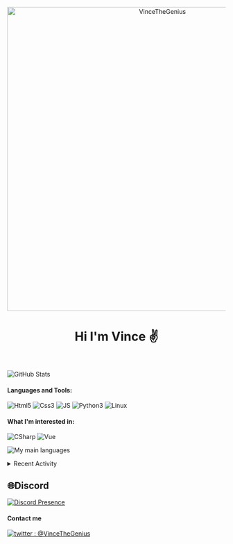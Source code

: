 <p align="center">
<img align="center" src="https://media.discordapp.net/attachments/763433267911065600/952321891048243231/presentationcard2.png" alt="VinceTheGenius" width="700"/>
</p>
  
<h1 align="center">Hi I'm Vince ✌</h1>
<br>

![GitHub Stats](https://github-readme-stats.vercel.app/api?username=VinceTheGenius&hide_border=true&count_private=true&show_icons=true&theme=dark)

#### Languages and Tools:
![Html5](https://img.shields.io/badge/HTML5-000000?style=for-the-badge&logo=html5&logoColor=red)
![Css3](https://img.shields.io/badge/CSS3-000000?style=for-the-badge&logo=css3&logoColor=blue)
![JS](https://img.shields.io/badge/-JS-000000?style=for-the-badge&logo=JavaScript&logoColor=yellow)
![Python3](https://img.shields.io/badge/-Py3-000000?style=for-the-badge&logo=Python&logoColor=cyan)
![Linux](https://img.shields.io/badge/-Linux-000000?style=for-the-badge&logo=Linux&logoColor=white)<br/>

#### What I'm interested in:
![CSharp](https://img.shields.io/badge/-CSHARP-000000?style=for-the-badge&logo=CSharp&logoColor=green)
![Vue](  https://img.shields.io/badge/-Vue-4fc08d?style=flat&logo=Vue.js&logoColor=fff)

![My main languages](https://github-readme-stats.vercel.app/api/top-langs/?username=VinceTheGenius&hide_border=true&hide=stars&theme=dark&show_icons=true&layout=compact)

<details>
  <summary>Recent Activity</summary>


#### Recent GitHub Activity
<!--START_SECTION:activity-->
<ul>
<li>- France IOI Python's website 🤓</li>
<li>- Robux Generator </li>
<li>- Numworks</li>
<li>- Command Launcher (and Command Launcher Vue !)</li>
  </ul>
<!--END_SECTION:activity-->

</details>

## 🌐Discord
[![Discord Presence](https://lanyard.cnrad.dev/api/723977420364840970?idleMessage=Im%20probably%20sleping)](https://discord.com/users/723977420364840970)

#### Contact me
[![twitter : @VinceTheGenius](https://img.shields.io/badge/-%40VinceTheGenius-000000?style=for-the-badge&logo=twitter&logoColor=cyan)][twitter]

[twitter]: https://twitter.com/VinceTheGenius
